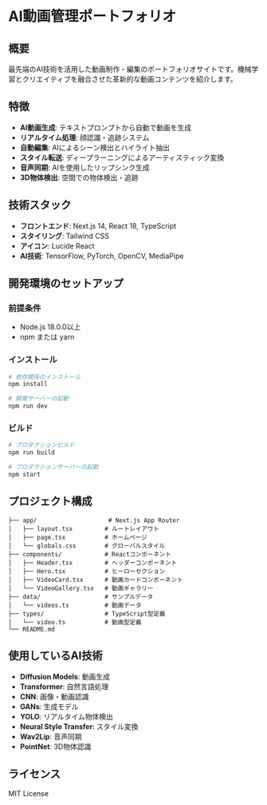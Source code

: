 # AI動画管理ポートフォリオ

## 概要
最先端のAI技術を活用した動画制作・編集のポートフォリオサイトです。機械学習とクリエイティブを融合させた革新的な動画コンテンツを紹介します。

## 特徴
- **AI動画生成**: テキストプロンプトから自動で動画を生成
- **リアルタイム処理**: 顔認識・追跡システム
- **自動編集**: AIによるシーン検出とハイライト抽出
- **スタイル転送**: ディープラーニングによるアーティスティック変換
- **音声同期**: AIを使用したリップシンク生成
- **3D物体検出**: 空間での物体検出・追跡

## 技術スタック
- **フロントエンド**: Next.js 14, React 18, TypeScript
- **スタイリング**: Tailwind CSS
- **アイコン**: Lucide React
- **AI技術**: TensorFlow, PyTorch, OpenCV, MediaPipe

## 開発環境のセットアップ

### 前提条件
- Node.js 18.0.0以上
- npm または yarn

### インストール
```bash
# 依存関係のインストール
npm install

# 開発サーバーの起動
npm run dev
```

### ビルド
```bash
# プロダクションビルド
npm run build

# プロダクションサーバーの起動
npm start
```

## プロジェクト構成
```
├── app/                    # Next.js App Router
│   ├── layout.tsx         # ルートレイアウト
│   ├── page.tsx           # ホームページ
│   └── globals.css        # グローバルスタイル
├── components/            # Reactコンポーネント
│   ├── Header.tsx         # ヘッダーコンポーネント
│   ├── Hero.tsx           # ヒーローセクション
│   ├── VideoCard.tsx      # 動画カードコンポーネント
│   └── VideoGallery.tsx   # 動画ギャラリー
├── data/                  # サンプルデータ
│   └── videos.ts          # 動画データ
├── types/                 # TypeScript型定義
│   └── video.ts           # 動画型定義
└── README.md
```

## 使用しているAI技術
- **Diffusion Models**: 動画生成
- **Transformer**: 自然言語処理
- **CNN**: 画像・動画認識
- **GANs**: 生成モデル
- **YOLO**: リアルタイム物体検出
- **Neural Style Transfer**: スタイル変換
- **Wav2Lip**: 音声同期
- **PointNet**: 3D物体認識

## ライセンス
MIT License
